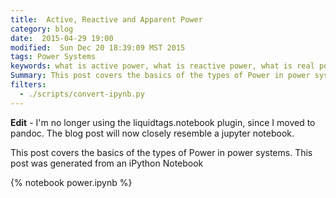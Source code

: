 ```yaml
---
title:  Active, Reactive and Apparent Power
category: blog
date:  2015-04-29 19:00
modified:  Sun Dec 20 18:39:09 MST 2015
tags: Power Systems
keywords: what is active power, what is reactive power, what is real power, what is imaginary power, Active Power, Reactive Power, Apparent Power
Summary: This post covers the basics of the types of Power in power systems, specifically what is active power, reactive power and apparent power. This post was generated from an iPython Notebook ...
filters:
  - ./scripts/convert-ipynb.py
---
```


**Edit** - I'm no longer using the liquidtags.notebook plugin, since I moved to pandoc. The blog post will now closely resemble a jupyter notebook.

This post covers the basics of the types of Power in power systems. This post was generated from an iPython Notebook

{% notebook power.ipynb %}

